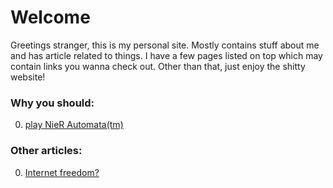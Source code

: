 # Welcome

Greetings stranger, this is my personal site. Mostly contains stuff about me and has article related to things. I have a few pages listed on top which may contain links you wanna check out. Other than that, just enjoy the shitty website!

### Why you should:
0. [play NieR Automata(tm)](./nier_automata.html)

### Other articles:
0. [Internet freedom?](./internet-freedom.html)
